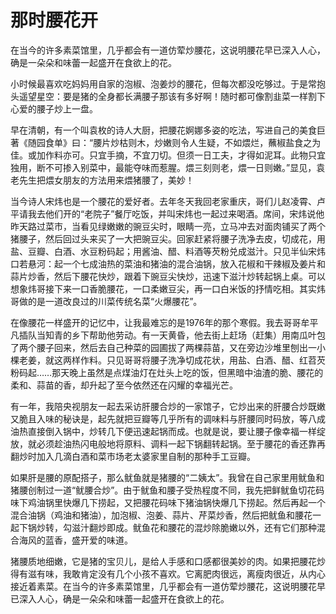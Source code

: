 # 那时腰花开

在当今的许多素菜馆里，几乎都会有一道仿荤炒腰花，这说明腰花早已深入人心，确是一朵朵和味蕾一起盛开在食欲上的花。 

小时候最喜欢吃妈妈用自家的泡椒、泡姜炒的腰花，但每次都没吃够过。于是常抱头遥望星空：要是猪的全身都长满腰子那该有多好啊！随时都可像割韭菜一样割下心爱的腰子炒上一盘。 

早在清朝，有一个叫袁枚的诗人大厨，把腰花婀娜多姿的吃法，写进自己的美食巨著《随园食单》曰：“腰片炒枯则木，炒嫩则令人生疑，不如煨烂，蘸椒盐食之为佳。或加作料亦可。只宜手摘，不宜刀切。但须一日工夫，才得如泥耳。此物只宜独用，断不可掺入别菜中，最能夺味而惹腥。煨三刻则老，煨一日则嫩。”显见，袁老先生把煨女朋友的方法用来煨猪腰了，美妙！ 

当今诗人宋炜也是一个腰花的爱好者。去年冬天我回老家重庆，哥们儿赵凌霄、卢平请我去他们开的“老院子”餐厅吃饭，并叫宋炜也一起过来喝酒。席间，宋炜说他昨天路过菜市，当看见绿嫩嫩的豌豆尖时，眼睛一亮，立马冲去对面肉铺买了两个猪腰子，然后回过头来买了一大把豌豆尖。回家赶紧将腰子洗净去皮，切成花，用盐、豆瓣、白酒、水豆粉码起；用酱油、醋、料酒等芡粉兑成滋汁。只见半仙宋炜口若悬河：起一个七成油热的菜油和猪油的混合油锅，放入花椒和干辣椒及姜片和蒜片炒香，然后下腰花快炒，跟着下豌豆尖快炒，迅速下滋汁炒转起锅上桌。可以想象炜哥接下来一口香脆腰花，一口柔嫩豆尖，再一口白米饭的抒情吃相。其实炜哥做的是一道改良过的川菜传统名菜“火爆腰花”。 

在像腰花一样盛开的记忆中，让我最难忘的是1976年的那个寒假。我去哥哥牟平凡插队当知青的乡下帮助他劳动。有一天黄昏，他去街上赶场（赶集）用南瓜叶包了两个腰子回来，然后去自己种菜的园圃拔了两棵蒜苗，又在旁边沙堆里刨出一小棵老姜，就这两样作料。只见哥哥将腰子洗净切成花状，用盐、白酒、醋、红苕芡粉码起……那天晚上虽然是点煤油灯在灶头上吃的饭，但黑暗中油渣的脆、腰花的柔和、蒜苗的香，却升起了至今依然还在闪耀的幸福光芒。 

有一年，我陪央视朋友一起去采访肝腰合炒的一家馆子，它炒出来的肝腰合炒既嫩又脆且入味的秘诀是，起先就把豆瓣等几乎所有的调味料与肝腰同时码放，等八成油热直接倒入锅中，炒转几下便迅速起锅而成。也就是说，要让腰子像幸福一样绽放，就必须趁油热闪电般地将原料、调料一起下锅翻转起锅。至于腰花的香还靠再翻炒时加入几滴白酒和菜市场老太婆家里自制的那种手工豆瓣。 

如果肝是腰的原配搭子，那么鱿鱼就是猪腰的“二姨太”。我曾在自己家里用鱿鱼和猪腰创制过一道“鱿腰合炒”。由于鱿鱼和腰子受热程度不同，我先把鲜鱿鱼切花码味下鸡油锅里快爆几下捞起，又把腰花码味下猪油锅快爆几下捞起。然后再起一个混合油锅（鸡油和猪油），加泡椒、泡姜、蒜片、芹菜炒香，然后把鱿鱼和腰花一起下锅炒转，勾滋汁翻炒即成。鱿鱼花和腰花的混炒除脆嫩以外，还有它们那种混合海风的蓝香，盛开爱的味道。 

猪腰质地细嫩，它是猪的宝贝儿，是给人手感和口感都很美妙的肉。如果把腰花炒得有滋有味，我敢肯定没有几个小孩不喜欢。它离肥肉很远，离瘦肉很近，从内心接近着素菜。在当今的许多素菜馆里，几乎都会有一道仿荤炒腰花，这说明腰花早已深入人心，确是一朵朵和味蕾一起盛开在食欲上的花。